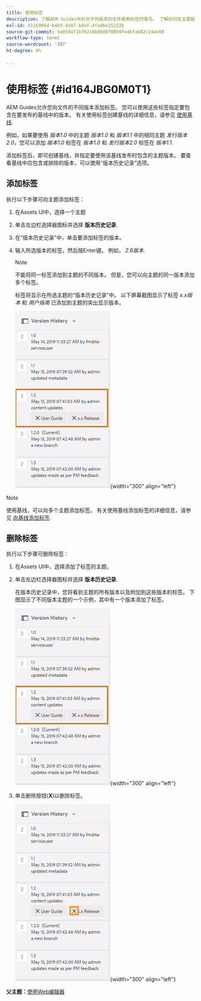```yaml
---
title: 使用标签
description: 了解AEM Guides中针对不同版本的文件使用标签的情况。 了解如何在主题版本中添加或删除标签。
exl-id: d116906d-b469-4a97-b0af-4fadbe15222b
source-git-commit: 5e0584f1bf0216b8b00f00b9fe46fa682c244e08
workflow-type: tm+mt
source-wordcount: '397'
ht-degree: 0%

---
```


# 使用标签 {#id164JBG0M0T1}

AEM Guides允许您向文件的不同版本添加标签。 您可以使用这些标签指定要包含在要发布的基线中的版本。 有关使用标签创建基线的详细信息，请参见 [使用基线](generate-output-use-baseline-for-publishing.md#).

例如，如果要使用 *版本1.0* 中的主题 *版本1.0* 和 *版本1.1* 中的相同主题 *发行版本2.0*，您可以添加 *版本1.0* 标签在 *版本1.0* 和 *发行版本2.0* 标签在 *版本1.1*.

添加标签后，即可创建基线，并指定要使用该基线发布时包含的主题版本。 要查看基线中应包含或排除的版本，可以使用“版本历史记录”选项。

## 添加标签

执行以下步骤可向主题添加标签：

1. 在Assets UI中，选择一个主题
1. 单击左边栏选择器图标并选择 **版本历史记录**.
1. 在“版本历史记录”中，单击要添加标签的版本。

1. 输入所选版本的标签，然后按Enter键。 例如， *2.6版本*.

   >[!NOTE]
   >
   > 不能将同一标签添加到主题的不同版本。 但是，您可以向主题的同一版本添加多个标签。

   标签将显示在所选主题的“版本历史记录”中。 以下屏幕截图显示了标签 *x.x版本* 和 *用户指南* 已添加到主题的突出显示版本。

   ![](images/labels.png){width="300" align="left"}

>[!NOTE]
>
> 使用基线，可以向多个主题添加标签。 有关使用基线添加标签的详细信息，请参见 [向基线添加标签](generate-output-use-baseline-for-publishing.md#id184KD0T305Z).

## 删除标签

执行以下步骤可删除标签：

1. 在Assets UI中，选择添加了标签的主题。
1. 单击左边栏选择器图标并选择 **版本历史记录**.

   在版本历史记录中，您将看到主题的所有版本以及附加到这些版本的标签。 下图显示了不同版本主题的一个示例，其中有一个版本添加了标签。

   ![](images/labels.png){width="300" align="left"}

1. 单击删除按钮\(**X**\)以删除标签。

   ![](images/delete-labels.png){width="300" align="left"}


**父主题：**[&#x200B;使用Web编辑器](web-editor.md)

